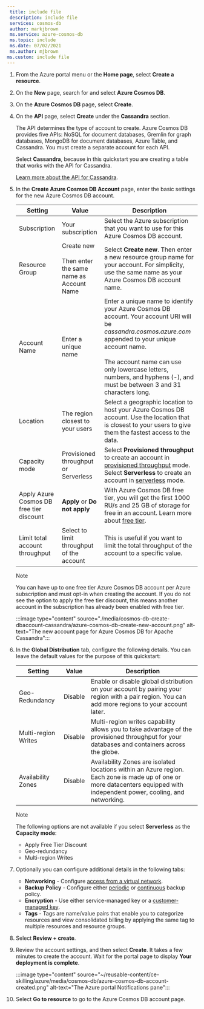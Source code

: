 ```yaml
---
 title: include file
 description: include file
 services: cosmos-db
 author: markjbrown
 ms.service: azure-cosmos-db
 ms.topic: include
 ms.date: 07/02/2021
 ms.author: mjbrown
ms.custom: include file
---
```

   
1. From the Azure portal menu or the **Home page**, select **Create a resource**.

1. On the **New** page, search for and select **Azure Cosmos DB**.

1. On the **Azure Cosmos DB** page, select **Create**.

1. On the **API** page, select **Create** under the **Cassandra** section.

   The API determines the type of account to create. Azure Cosmos DB provides five APIs: NoSQL for document databases, Gremlin for graph databases, MongoDB for document databases, Azure Table, and Cassandra. You must create a separate account for each API.

   Select **Cassandra**, because in this quickstart you are creating a table that works with the API for Cassandra.

   [Learn more about the API for Cassandra](../cassandra/introduction.md).

1. In the **Create Azure Cosmos DB Account** page, enter the basic settings for the new Azure Cosmos DB account.

   |Setting|Value|Description |
   |---|---|---|
   | Subscription|Your subscription|Select the Azure subscription that you want to use for this Azure Cosmos DB account. |
   | Resource Group|Create new<br><br>Then enter the same name as Account Name|Select **Create new**. Then enter a new resource group name for your account. For simplicity, use the same name as your Azure Cosmos DB account name. |
   | Account Name|Enter a unique name|Enter a unique name to identify your Azure Cosmos DB account. Your account URI will be *cassandra.cosmos.azure.com* appended to your unique account name.<br><br>The account name can use only lowercase letters, numbers, and hyphens (-), and must be between 3 and 31 characters long.|
   |Location|The region closest to your users|Select a geographic location to host your Azure Cosmos DB account. Use the location that is closest to your users to give them the fastest access to the data.|
   |Capacity mode|Provisioned throughput or Serverless|Select **Provisioned throughput** to create an account in [provisioned throughput](../set-throughput.md) mode. Select **Serverless** to create an account in [serverless](../serverless.md) mode.|
   |Apply Azure Cosmos DB free tier discount|**Apply** or **Do not apply**|With Azure Cosmos DB free tier, you will get the first 1000 RU/s and 25 GB of storage for free in an account. Learn more about [free tier](https://azure.microsoft.com/pricing/details/cosmos-db/).|
   |Limit total account throughput|Select to limit throughput of the account|This is useful if you want to limit the total throughput of the account to a specific value.|

   > [!NOTE]
   > You can have up to one free tier Azure Cosmos DB account per Azure subscription and must opt-in when creating the account. If you do not see the option to apply the free tier discount, this means another account in the subscription has already been enabled with free tier.

   :::image type="content" source="./media/cosmos-db-create-dbaccount-cassandra/azure-cosmos-db-create-new-account.png" alt-text="The new account page for Azure Cosmos DB for Apache Cassandra":::

1. In the **Global Distribution** tab, configure the following details. You can leave the default values for the purpose of this quickstart:

   |Setting|Value|Description |
   |---|---|---|
   |Geo-Redundancy|Disable|Enable or disable global distribution on your account by pairing your region with a pair region. You can add more regions to your account later.|
   |Multi-region Writes|Disable|Multi-region writes capability allows you to take advantage of the provisioned throughput for your databases and containers across the globe.|
   |Availability Zones|Disable|Availability Zones are isolated locations within an Azure region. Each zone is made up of one or more datacenters equipped with independent power, cooling, and networking.|

   > [!NOTE]
   > The following options are not available if you select **Serverless** as the **Capacity mode**:
   > - Apply Free Tier Discount
   > - Geo-redundancy
   > - Multi-region Writes

1. Optionally you can configure additional details in the following tabs:

   * **Networking** - Configure [access from a virtual network](../how-to-configure-vnet-service-endpoint.md).
   * **Backup Policy** - Configure either [periodic](../periodic-backup-restore-introduction.md) or [continuous](../provision-account-continuous-backup.md) backup policy.
   * **Encryption** - Use either service-managed key or a [customer-managed key](../how-to-setup-cmk.md#create-a-new-azure-cosmos-account).
   * **Tags** - Tags are name/value pairs that enable you to categorize resources and view consolidated billing by applying the same tag to multiple resources and resource groups.

1. Select **Review + create**.

1. Review the account settings, and then select **Create**. It takes a few minutes to create the account. Wait for the portal page to display **Your deployment is complete**.

   :::image type="content" source="~/reusable-content/ce-skilling/azure/media/cosmos-db/azure-cosmos-db-account-created.png" alt-text="The Azure portal Notifications pane":::

1. Select **Go to resource** to go to the Azure Cosmos DB account page. 
